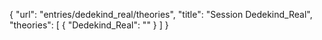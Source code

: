 {
    "url": "entries/dedekind_real/theories",
    "title": "Session Dedekind_Real",
    "theories": [
        {
            "Dedekind_Real": ""
        }
    ]
}